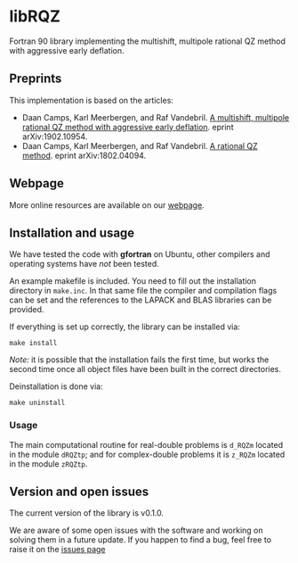 # libRQZ
Fortran 90 library implementing the multishift,
multipole rational QZ method with aggressive early deflation.

## Preprints

This implementation is based on the articles:

* Daan Camps, Karl Meerbergen, and Raf Vandebril. [A multishift, multipole rational QZ method with aggressive early deflation](https://arxiv.org/abs/1902.10954). eprint arXiv:1902.10954.
* Daan Camps, Karl Meerbergen, and Raf Vandebril. [A rational QZ method](https://arxiv.org/abs/1802.04094). eprint arXiv:1802.04094.

## Webpage

More online resources are available on our [webpage](http://numa.cs.kuleuven.be/software/rqz/).

## Installation and usage

We have tested the code with **gfortran** on Ubuntu, other compilers and operating systems have *not* been tested.

An example makefile is included. You need to fill out the installation directory in `make.inc`. In that same file the compiler and compilation flags can be set and the references to the LAPACK and BLAS libraries can be provided.

If everything is set up correctly, the library can be installed via:

```
make install
```

*Note:* it is possible that the installation fails the first time, but works the second time once all object files have been built in the correct directories.

Deinstallation is done via:

```
make uninstall
```
### Usage

The main computational routine for real-double problems is `d_RQZm` located in the module `dRQZtp`;
and for complex-double problems it is `z_RQZm` located in the module `zRQZtp`.

## Version and open issues

The  current version of the library is v0.1.0.

We are aware of some open issues with the software and working on solving them in a future update.
If you happen to find a bug, feel free to raise it on the [issues page](https://github.com/campsd/libRQZ/issues)

